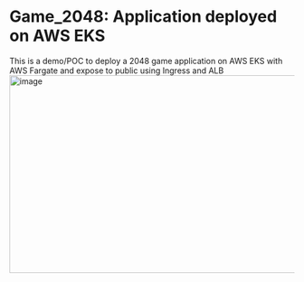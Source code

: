 # Game_2048: Application deployed on AWS EKS
This is a demo/POC to deploy a 2048 game application on AWS EKS with AWS Fargate and expose to public using Ingress and ALB
<img width="650" height="350" alt="image" src="https://github.com/user-attachments/assets/fc1fa07e-5196-4f27-8631-f62152ae1526" />
